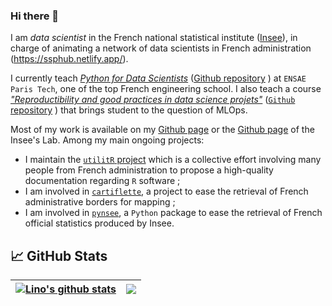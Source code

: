 ### Hi there 👋

I am _data scientist_ in the French national statistical institute ([Insee](https://www.insee.fr/fr/accueil)), in charge of animating a network of data scientists in French administration (https://ssphub.netlify.app/).

I currently teach [*Python for Data Scientists*](https://pythonds.linogaliana.fr/) 
([Github repository](https://github.com/linogaliana/python-datascientist) <a href="https://github.com/linogaliana/python-datascientist" class="github"><i class="fab fa-github"></i></a>)
at `ENSAE Paris Tech`,
one of the top French engineering school.
I also teach a course [_"Reproductibility and good practices in data science projets"_](https://ensae-reproductibilite.netlify.app/)
([`Github` repository](https://github.com/linogaliana/ensae-reproductibilite-website) <a href="https://github.com/linogaliana/ensae-reproductibilite-website" class="github"><i class="fab fa-github"></i></a>)
that brings student to the question of MLOps.

Most of my work is available on my [Github page](https://github.com/linogaliana) or
the [Github page](https://github.com/inseefrlab)
of the Insee's Lab. Among my main ongoing projects:

- I maintain the [`utilitR` project](https://www.utilitr.org/) which is a collective effort involving many people from French administration to propose a high-quality documentation regarding `R` software ;
- I am involved in [`cartiflette`](https://github.com/InseeFrLab/cartiflette), a project to ease the retrieval of French administrative borders for mapping ;
- I am involved in [`pynsee`](https://github.com/InseeFrLab/pynsee), a `Python` package to ease the retrieval of French official statistics produced by Insee.

## :chart_with_upwards_trend: GitHub Stats 

| <a href="https://github.com/anuraghazra/github-readme-stats"><img align="center" src="https://github-readme-stats.vercel.app/api?username=linogaliana&show_icons=true&include_all_commits=true&theme=algolia&hide_border=true" alt="Lino's github stats" /></a> | <a href="https://github.com/anuraghazra/github-readme-stats"><img align="center" src="https://github-readme-stats.vercel.app/api/top-langs/?username=linogaliana&layout=compact&theme=algolia&hide_border=true" /></a> |
| ------------- | ------------- |


<!--
**linogaliana/linogaliana** is a ✨ _special_ ✨ repository because its `README.md` (this file) appears on your GitHub profile.

Here are some ideas to get you started:

- 🔭 I’m currently working on ...
- 🌱 I’m currently learning ...
- 👯 I’m looking to collaborate on ...
- 🤔 I’m looking for help with ...
- 💬 Ask me about ...
- 📫 How to reach me: ...
- 😄 Pronouns: ...
- ⚡ Fun fact: ...
-->
